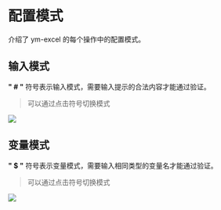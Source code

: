# 配置模式

介绍了 ym-excel 的每个操作中的配置模式。

## 输入模式

**" # "** 符号表示输入模式，需要输入提示的合法内容才能通过验证。

> 可以通过点击符号切换模式

<img src="/inputMode.png">

## 变量模式

**" $ "** 符号表示变量模式，需要输入相同类型的变量名才能通过验证。

> 可以通过点击符号切换模式

<img src="/varMode.png">
